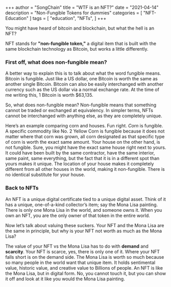 +++
author = "SongChain"
title = "WTF is an NFT?"
date = "2021-04-14"
description = "Non-Fungible Tokens for dummies"
categories = [
    "NFT-Education"
]
tags = [
    "education",
    "NFTs",
]
+++


You might have heard of bitcoin and blockchain, but what the hell is an NFT?

NFT stands for **"non-fungible token,"** a digital item that is built with the same blockchain technology as Bitcoin, but works a little differently.

### First off, what does non-fungible mean?

A better way to explain this is to talk about what the word fungible means. Bitcoin is fungible. Just like a US dollar, one Bitcoin is worth the same as another single Bitcoin. Bitcoin can also be easily interchanged with another currency such as the US dollar via a normal exchange rate. At the time of me writing this, 1 Bitcoin is worth $63,135.

So, what does non-fungible mean? Non-fungible means that something cannot be traded or exchanged at equivalency. In simpler terms, NFTs cannot be interchanged with anything else, as they are completely unique.

Here’s an example comparing corn and houses. Fun right. *Corn* is fungible. A specific commodity like No. 2 Yellow Corn is fungible because it does not matter where that corn was grown, all corn designated as that specific type of corn is worth the exact same amount. Your house on the other hand, is not fungible. Sure, you might have the exact same house right next to yours. It could have been built by the same contractor, have the same interior, same paint, same everything, but the fact that it is in a different spot than yours makes it unique. The location of your house makes it completely different from all other houses in the world, making it non-fungible. There is no identical substitute for your house.

### Back to NFTs

An NFT is a unique digital certificate tied to a unique digital asset. Think of it has a unique, one-of-a-kind collector’s item; say the Mona Lisa painting. There is only one Mona Lisa in the world, and someone owns it. When you own an NFT, you are the only owner of that token in the entire world.

Now let’s talk about valuing these suckers. Your NFT and the Mona Lisa are the same in principle, but why is your NFT not worth as much as the Mona Lisa?

The value of your NFT vs the Mona Lisa has to do with **demand** and **scarcity**. Your NFT is scarce, yes, there is only one of it. Where your NFT falls short is on the demand side. The Mona Lisa is worth so much because so many people in the world want that unique item. It holds sentimental value, historic value, and creative value to Billions of people.
An NFT is like the Mona Lisa, but in digital form. No, you cannot touch it, but you can show it off and look at it like you would the Mona Lisa painting.
